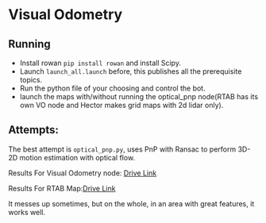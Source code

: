 # Visual Odometry
## Running
* Install rowan `pip install rowan` and install Scipy.
* Launch `launch_all.launch` before, this publishes all the prerequisite topics.
* Run the python file of your choosing and control the bot.
* launch the maps with/without running the optical_pnp node(RTAB has its own VO node and Hector makes grid maps with 2d lidar only).

## Attempts:
The best attempt is `optical_pnp.py`, uses PnP with Ransac to perform 3D-2D motion estimation with optical flow.

Results For Visual Odometry node: [Drive Link](https://drive.google.com/file/d/1cUCRjERNW7lkDszR3cxhvb3hW1r-Ev1N/view?usp=sharing)

Results For RTAB Map:[Drive Link](https://drive.google.com/file/d/1q-6FVi4KLn8yQ2v2SscourI8IZMEwSHz/view?usp=sharing)

It messes up sometimes, but on the whole, in an area with great features, it works well.

